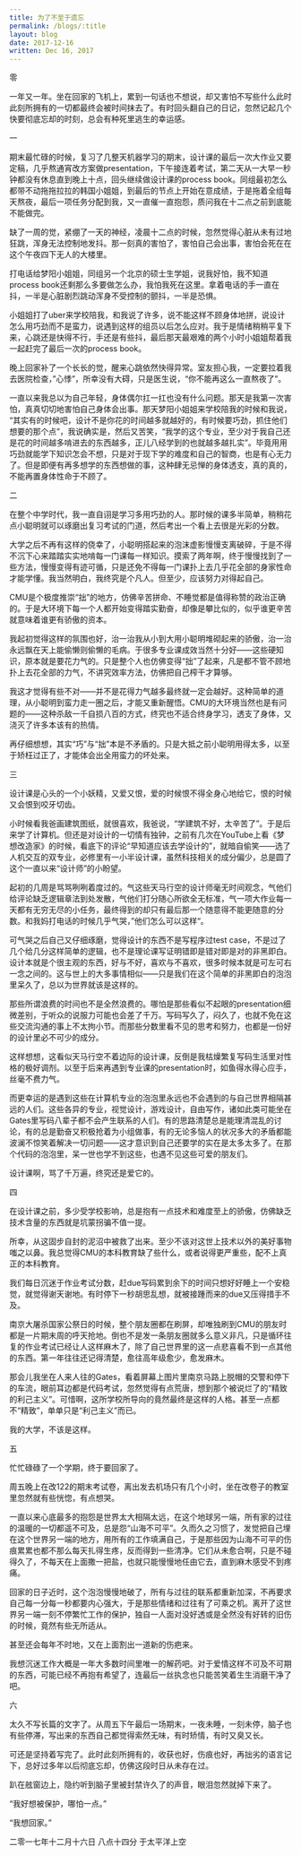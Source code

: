 ```yaml
---
title: 为了不至于遗忘
permalink: /blogs/:title
layout: blog
date: 2017-12-16
written: Dec 16, 2017
---
```


零

一年又一年。坐在回家的飞机上，累到一句话也不想说，却又害怕不写些什么此时此刻所拥有的一切都最终会被时间抹去了。有时回头翻自己的日记，忽然记起几个快要彻底忘却的时刻，总会有种死里逃生的幸运感。

一

期末最忙碌的时候，复习了几整天机器学习的期末，设计课的最后一次大作业又要定稿，几乎熬通宵改方案做presentation，下午接连着考试，第二天从一大早一秒钟都没有休息直到晚上十点，回头继续做设计课的process book。同组最初怎么都带不动拖拖拉拉的韩国小姐姐，到最后的节点上开始在意成绩，于是拖着全组每天熬夜，最后一项任务分配到我，又一直催一直抱怨，质问我在十二点之前到底能不能做完。

缺了一周的觉，紧绷了一天的神经，凌晨十二点的时候，忽然觉得心脏从未有过地狂跳，浑身无法控制地发抖。那一刻真的害怕了，害怕自己会出事，害怕会死在在这个午夜四下无人的大楼里。

打电话给梦阳小姐姐，同组另一个北京的硕士生学姐，说我好怕，我不知道process book还剩那么多要做怎么办，我怕我死在这里。拿着电话的手一直在抖，一半是心脏剧烈跳动浑身不受控制的颤抖，一半是恐惧。

小姐姐打了uber来学校陪我，和我说了许多，说不能这样不顾身体地拼，说设计怎么用巧劲而不是蛮力，说遇到这样的组员以后怎么应对。我于是情绪稍稍平复下来，心跳还是快得不行，手还是有些抖，最后那天最艰难的两个小时小姐姐帮着我一起赶完了最后一次的process book。

晚上回家补了一个长长的觉，醒来心跳依然快得异常。室友担心我，一定要拉着我去医院检查，”心悸”，所幸没有大碍，只是医生说，“你不能再这么一直熬夜了”。

一直以来我总以为自己年轻，身体偶尔扛一扛也没有什么问题。那天是我第一次害怕，真真切切地害怕自己身体会出事。那天梦阳小姐姐来学校陪我的时候和我说， “其实有的时候吧，设计不是你花的时间越多就越好的，有时候要巧劲，抓住他们想要的那个点”，我说确实是，然后又苦笑，“我学的这个专业，至少对于我自己还是花的时间越多啃进去的东西越多，正儿八经学到的也就越多越扎实”。毕竟用用巧劲就能学下知识怎会不想，只是对于现下学的难度和自己的智商，也是有心无力了。但是即便有再多想学的东西想做的事，这种肆无忌惮的身体透支，真的真的，不能再置身体性命于不顾了。

二

在整个中学时代，我一直自诩是学习多用巧劲的人。那时候的课多半简单，稍稍花点小聪明就可以琢磨出复习考试的门道，然后考出一个看上去很是光彩的分数。

大学之后不再有这样的侥幸了，小聪明搭起来的泡沫虚影慢慢支离破碎，于是不得不沉下心来踏踏实实地啃每一门课每一样知识。摸索了两年啊，终于慢慢找到了一些方法，慢慢变得有迹可循，只是还免不得每一门课扑上去几乎花全部的身家性命才能学懂。我当然明白，我终究是个凡人。但至少，应该努力对得起自己。

CMU是个极度推崇“拙”的地方，仿佛辛苦拼命、不睡觉都是值得称赞的政治正确的。于是大环境下每一个人都开始变得踏实勤奋，却像是攀比似的，似乎谁更辛苦就意味着谁更有骄傲的资本。

我起初觉得这样的氛围也好，治一治我从小到大用小聪明堆砌起来的骄傲，治一治永远飘在天上能偷懒则偷懒的毛病。于很多专业课成效当然十分好——这些硬知识，原本就是要花力气的。只是整个人也仿佛变得“拙”了起来，凡是都不管不顾地扑上去花全部的力气，不讲究效率方法，仿佛把自己榨干才算够。

我这才觉得有些不对——并不是花得力气越多最终就一定会越好。这种简单的道理，从小聪明到蛮力走一圈之后，才能又重新醒悟。CMU的大环境当然也是有问题的——这种杀敌一千自损八百的方式，终究也不适合终身学习，透支了身体，又浇灭了许多本该有的热情。

再仔细想想，其实“巧”与“拙”本是不矛盾的。只是大抵之前小聪明用得太多，以至于矫枉过正了，才能体会出全用蛮力的坏处来。

三

设计课是心头的一个小妖精，又爱又恨，爱的时候恨不得全身心地给它，恨的时候又会恨到咬牙切齿。

小时候看我爸画建筑图纸，就很喜欢，我爸说，“学建筑不好，太辛苦了”。于是后来学了计算机。但还是对设计的一切情有独钟，之前有几次在YouTube上看《梦想改造家》的时候，看底下的评论“早知道应该去学设计的”，就暗自偷笑——选了人机交互的双专业，必修里有一小半设计课，虽然科技相关的成分偏少，总是圆了这个一直以来“设计师”的小盼望。

起初的几周是骂骂咧咧着度过的。气这些天马行空的设计师毫无时间观念，气他们给评论缺乏逻辑章法到处发散，气他们打分随心所欲全无标准，气一项大作业每一天都有无穷无尽的小任务，最终得到的却只有最后那一个随意得不能更随意的分数。和我妈打电话的时候几乎气哭，”他们怎么可以这样“。

可气哭之后自己又仔细琢磨，觉得设计的东西不是写程序过test case，不是过了几个给几分这样简单的逻辑，也不是理论课写证明错即是错对即是对的非黑即白。设计本就是个很主观的东西，好与不好，喜欢与不喜欢，很多时候本就是可左可右一念之间的。这与世上的大多事情相似——只是我们在这个简单的非黑即白的泡泡里呆久了，总以为世界就该是这样的。

那些所谓浪费的时间也不是全然浪费的。哪怕是那些看似不起眼的presentation细微差别，于听众的说服力可能也会差了千万。写码写久了，闷久了，也就不免在这些交流沟通的事上不太拘小节。而那些分数里看不见的思考和努力，也都是一份好的设计里必不可少的成分。

这样想想，这看似天马行空不着边际的设计课，反倒是我枯燥繁复写码生活里对性格的极好调剂。以至于后来再遇到专业课的presentation时，如鱼得水得心应手，丝毫不费力气。

而更幸运的是遇到这些在计算机专业的泡泡里永远也不会遇到的与自己世界相隔甚远的人们。这些各异的专业，视觉设计，游戏设计，自由写作，诸如此类可能坐在Gates里写码八辈子都不会产生联系的人们。有的思路清楚总是能理清混乱的讨论，有的总是勤奋又积极抢着为小组做事，有的无论多恼人的状况多大的矛盾都能波澜不惊笑着解决一切问题——这才意识到自己还要学的实在是太多太多了。在那个代码的泡泡里，呆一世也学不到这些，也遇不见这些可爱的朋友们。

设计课啊，骂了千万遍，终究还是爱它的。

四

在设计课之前，多少受学校影响，总是抱有一点技术和难度至上的骄傲，仿佛缺乏技术含量的东西就是坑蒙拐骗不值一提。

所幸，从这固步自封的泥沼中被救了出来。至少不该对这世上技术以外的美好事物嗤之以鼻。我总觉得CMU的本科教育缺了些什么，或者说得更严重些，配不上真正的本科教育。

我们每日沉迷于作业考试分数，赶due写码累到余下的时间只想好好睡上一个安稳觉，就觉得谢天谢地。有时停下一秒胡思乱想，就被接踵而来的due又压得措手不及。

南京大屠杀国家公祭日的时候，整个朋友圈都在刷屏，却唯独刷到CMU的朋友时都是一片期末周的呼天抢地。倒也不是发一条朋友圈就多么意义非凡，只是循环往复的作业考试已经让人这样麻木了，除了自己世界里的这一点悲喜看不到一点其他的东西。第一年往往还记得清楚，愈往高年级愈少，愈发麻木。

那会儿我坐在人来人往的Gates，看着屏幕上图片里南京马路上脱帽的交警和停下的车流，眼前耳边都是代码考试，忽然觉得有点荒唐，想到那个被说烂了的“精致的利己主义”。可惜啊，这所学校所导向的竟然最终是这样的人格。甚至一点都不“精致”，单单只是“利己主义”而已。

我的大学，不该是这样。

五

忙忙碌碌了一个学期，终于要回家了。

周五晚上在改122的期末考试卷，离出发去机场只有几个小时，坐在改卷子的教室里忽然就有些恍惚，有点想哭。

一直以来心底最多的抱怨是世界太大相隔太远，在这个地球另一端，所有家的过往的温暖的一切都遥不可及，总是怨“山海不可平”。久而久之习惯了，发觉把自己埋在这个世界另一端的地方，用所有的工作填满自己，于是那些因为山海不可平的伤痕累累也都不那么每天扎得生疼，反而得到一些清净。它们从未愈合啊，只是不碰得久了，不每天在上面撒一把盐，也就只能慢慢地任由它去，直到麻木感受不到疼痛。

回家的日子近时，这个泡泡慢慢地破了，所有与过往的联系都重新加深，不再要求自己每一分每一秒都要内心强大，于是那些情绪和过往有了可乘之机。离开了这世界另一端一刻不停繁忙工作的保护，独自一人面对没好透或是全然没有好转的旧伤的时候，竟然有些无所适从。

甚至还会每年不时地，又在上面割出一道新的伤疤来。

我想沉迷工作大概是一年大多数时间里唯一的解药吧。对于爱情这样不可及不可期的东西，可能已经不再抱有希望了，连最后一丝执念也只能苦笑着生生消磨干净了吧。

六

太久不写长篇的文字了。从周五下午最后一场期末，一夜未睡，一刻未停，脑子也有些停滞，写出来的东西自己都觉得索然无味，有时矫情，有时又臭又长。

可还是坚持着写完了。此时此刻所拥有的，收获也好，伤痕也好，再拙劣的语言记下，总好过多年以后彻底忘却，仿佛这段时日从未存在过。

趴在舷窗边上，隐约听到脑子里被封禁许久了的声音，眼泪忽然就掉下来了。

“我好想被保护，哪怕一点。”

“我想回家。”



二零一七年十二月十六日 八点十四分 于太平洋上空